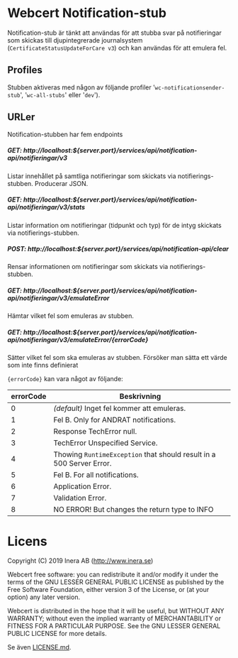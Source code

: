 # Webcert Notification-stub

Notification-stub är tänkt att användas för att stubba svar på notifieringar som skickas till djupintegrerade
journalsystem (```CertificateStatusUpdateForCare v3```) och kan användas för att emulera fel.

## Profiles
Stubben aktiveras med någon av följande profiler '```wc-notificationsender-stub```', '```wc-all-stubs```' eller '```dev```').
 
## URLer

Notification-stubben har fem endpoints
    
##### GET: http://localhost:${server.port}/services/api/notification-api/notifieringar/v3

Listar innehållet på samtliga notifieringar som skickats via notifierings-stubben.
Producerar JSON.

##### GET: http://localhost:${server.port}/services/api/notification-api/notifieringar/v3/stats

Listar information om notifieringar (tidpunkt och typ) för de intyg skickats via notifierings-stubben.

##### POST: http://localhost:${server.port}/services/api/notification-api/clear

Rensar informationen om notifieringar som skickats via notifierings-stubben. 

##### GET: http://localhost:${server.port}/services/api/notification-api/notifieringar/v3/emulateError

Hämtar vilket fel som emuleras av stubben. 

##### GET: http://localhost:${server.port}/services/api/notification-api/notifieringar/v3/emulateError/{errorCode}
    
Sätter vilket fel som ska emuleras av stubben. Försöker man sätta ett värde som inte finns definierat  

```{errorCode}``` kan vara något av följande:

| errorCode | Beskrivning |
| --- | --- |
| 0 | _(default)_ Inget fel kommer att emuleras. |
| 1 | Fel B. Only for ANDRAT notifications. |
| 2 | Response TechError null. |
| 3 | TechError Unspecified Service. |
| 4 | Thowing ```RuntimeException``` that should result in a 500 Server Error. |
| 5 | Fel B. For all notifications. |
| 6 | Application Error. |
| 7 | Validation Error. |
| 8 | NO ERROR! But changes the return type to INFO |
    
# Licens

Copyright (C) 2019 Inera AB (http://www.inera.se)

Webcert free software: you can redistribute it and/or modify it under the terms of the GNU LESSER GENERAL PUBLIC LICENSE as published by the Free Software Foundation, either version 3 of the License, or (at your option) any later version.

Webcert is distributed in the hope that it will be useful, but WITHOUT ANY WARRANTY; without even the implied warranty of MERCHANTABILITY or FITNESS FOR A PARTICULAR PURPOSE.  See the GNU LESSER GENERAL PUBLIC LICENSE for more details.

Se även [LICENSE.md](https://github.com/sklintyg/common/blob/master/LICENSE.md).